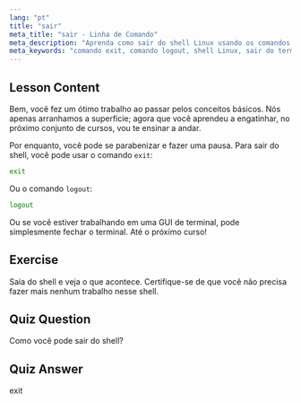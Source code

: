 ```yaml
---
lang: "pt"
title: "sair"
meta_title: "sair - Linha de Comando"
meta_description: "Aprenda como sair do shell Linux usando os comandos 'exit' ou 'logout'. Entenda a navegação básica do shell para iniciantes. Comece sua jornada Linux hoje!"
meta_keywords: "comando exit, comando logout, shell Linux, sair do terminal, conceitos básicos de Linux, Linux para iniciantes, tutorial de Linux"
---
```


## Lesson Content

Bem, você fez um ótimo trabalho ao passar pelos conceitos básicos. Nós apenas arranhamos a superfície; agora que você aprendeu a engatinhar, no próximo conjunto de cursos, vou te ensinar a andar.

Por enquanto, você pode se parabenizar e fazer uma pausa. Para sair do shell, você pode usar o comando `exit`:

```bash
exit
```

Ou o comando `logout`:

```bash
logout
```

Ou se você estiver trabalhando em uma GUI de terminal, pode simplesmente fechar o terminal. Até o próximo curso!

## Exercise

Saia do shell e veja o que acontece. Certifique-se de que você não precisa fazer mais nenhum trabalho nesse shell.

## Quiz Question

Como você pode sair do shell?

## Quiz Answer

exit
